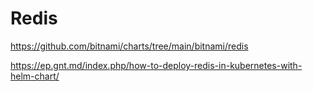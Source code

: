 # Redis
https://github.com/bitnami/charts/tree/main/bitnami/redis

https://ep.gnt.md/index.php/how-to-deploy-redis-in-kubernetes-with-helm-chart/
